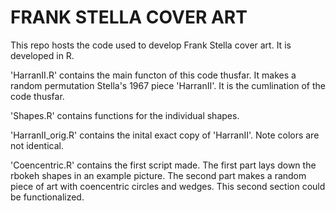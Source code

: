 # FRANK STELLA COVER ART

This repo hosts the code used to develop Frank Stella cover art. It is developed in R.

'HarranII.R' contains the main functon of this code thusfar. It makes a random permutation Stella's 1967 piece 'HarranII'. It is the cumlination of the code thusfar.

'Shapes.R' contains functions for the individual shapes.

'HarranII_orig.R' contains the inital exact copy of 'HarranII'. Note colors are not identical.

'Coencentric.R' contains the first script made. The first part lays down the rbokeh shapes in an example picture. The second part makes a random piece of art with coencentric circles and wedges. This second section could be functionalized.
